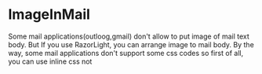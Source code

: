 # ImageInMail
Some mail applications(outloog,gmail) don't allow to put image of mail text body. But If you use RazorLight, you can arrange image to mail body.
By the way, some mail applications don't support some css codes so first of all, you can use inline css not <style> tags. In my method, I convert <style> tags to inline css. This is the functionality of RazorLight.
